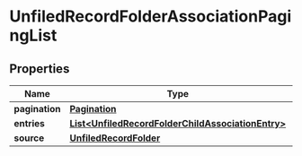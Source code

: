 
# UnfiledRecordFolderAssociationPagingList

## Properties
Name | Type | Description | Notes
------------ | ------------- | ------------- | -------------
**pagination** | [**Pagination**](Pagination.md) |  |  [optional]
**entries** | [**List&lt;UnfiledRecordFolderChildAssociationEntry&gt;**](UnfiledRecordFolderChildAssociationEntry.md) |  |  [optional]
**source** | [**UnfiledRecordFolder**](UnfiledRecordFolder.md) |  |  [optional]



